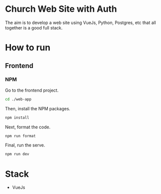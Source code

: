 # Church Web Site with Auth
The aim is to develop a web site using VueJs, Python, Postgres, etc that all together is a good full stack.

# How to run

## Frontend

### NPM

Go to the frontend project.

```bash
cd ./web-app
```

Then, install the NPM packages.
```bash
npm install
```

Next, format the code.
```bash
npm run format
```

Final, run the serve.
```bash
npm run dev
```

# Stack

- VueJs